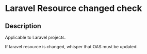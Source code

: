 # Laravel Resource changed check

## Description

Applicable to Laravel projects.

If laravel resource is changed, whisper that OAS must be updated.

